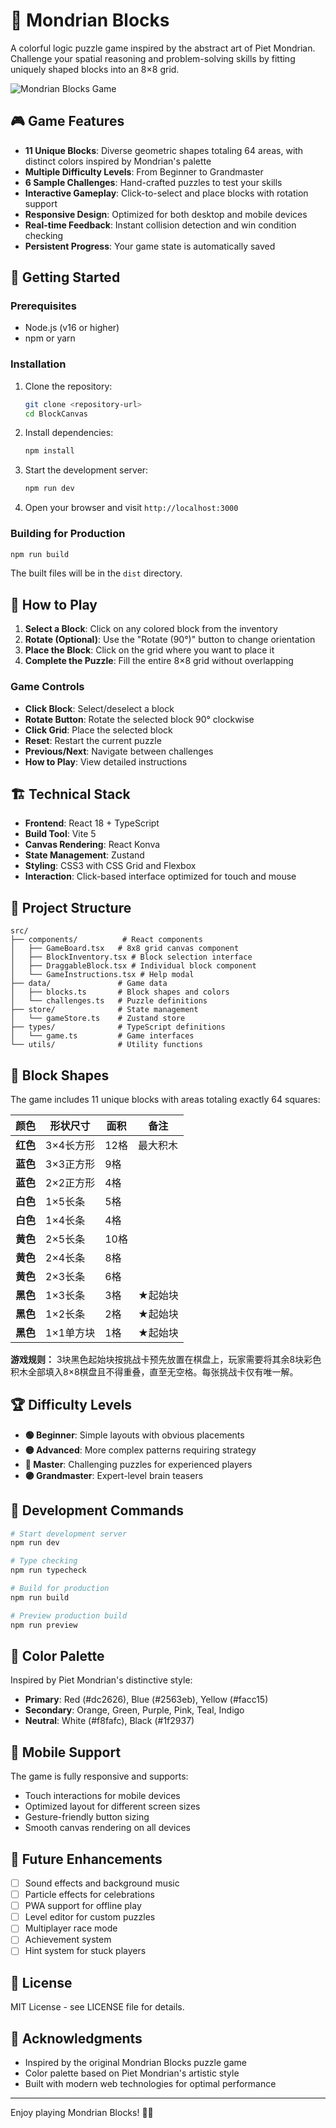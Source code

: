 # 🧩 Mondrian Blocks

A colorful logic puzzle game inspired by the abstract art of Piet Mondrian. Challenge your spatial reasoning and problem-solving skills by fitting uniquely shaped blocks into an 8×8 grid.

![Mondrian Blocks Game](https://via.placeholder.com/800x400/667eea/ffffff?text=Mondrian+Blocks+Game)

## 🎮 Game Features

- **11 Unique Blocks**: Diverse geometric shapes totaling 64 areas, with distinct colors inspired by Mondrian's palette
- **Multiple Difficulty Levels**: From Beginner to Grandmaster
- **6 Sample Challenges**: Hand-crafted puzzles to test your skills
- **Interactive Gameplay**: Click-to-select and place blocks with rotation support
- **Responsive Design**: Optimized for both desktop and mobile devices
- **Real-time Feedback**: Instant collision detection and win condition checking
- **Persistent Progress**: Your game state is automatically saved

## 🚀 Getting Started

### Prerequisites

- Node.js (v16 or higher)
- npm or yarn

### Installation

1. Clone the repository:
   ```bash
   git clone <repository-url>
   cd BlockCanvas
   ```

2. Install dependencies:
   ```bash
   npm install
   ```

3. Start the development server:
   ```bash
   npm run dev
   ```

4. Open your browser and visit `http://localhost:3000`

### Building for Production

```bash
npm run build
```

The built files will be in the `dist` directory.

## 🎯 How to Play

1. **Select a Block**: Click on any colored block from the inventory
2. **Rotate (Optional)**: Use the "Rotate (90°)" button to change orientation
3. **Place the Block**: Click on the grid where you want to place it
4. **Complete the Puzzle**: Fill the entire 8×8 grid without overlapping

### Game Controls

- **Click Block**: Select/deselect a block
- **Rotate Button**: Rotate the selected block 90° clockwise
- **Click Grid**: Place the selected block
- **Reset**: Restart the current puzzle
- **Previous/Next**: Navigate between challenges
- **How to Play**: View detailed instructions

## 🏗️ Technical Stack

- **Frontend**: React 18 + TypeScript
- **Build Tool**: Vite 5
- **Canvas Rendering**: React Konva
- **State Management**: Zustand
- **Styling**: CSS3 with CSS Grid and Flexbox
- **Interaction**: Click-based interface optimized for touch and mouse

## 📁 Project Structure

```
src/
├── components/          # React components
│   ├── GameBoard.tsx   # 8x8 grid canvas component
│   ├── BlockInventory.tsx # Block selection interface
│   ├── DraggableBlock.tsx # Individual block component
│   └── GameInstructions.tsx # Help modal
├── data/               # Game data
│   ├── blocks.ts       # Block shapes and colors
│   └── challenges.ts   # Puzzle definitions
├── store/              # State management
│   └── gameStore.ts    # Zustand store
├── types/              # TypeScript definitions
│   └── game.ts         # Game interfaces
└── utils/              # Utility functions
```

## 🎨 Block Shapes

The game includes 11 unique blocks with areas totaling exactly 64 squares:

| 颜色 | 形状尺寸 | 面积 | 备注 |
|------|----------|------|------|
| **红色** | 3×4长方形 | 12格 | 最大积木 |
| **蓝色** | 3×3正方形 | 9格 | |
| **蓝色** | 2×2正方形 | 4格 | |
| **白色** | 1×5长条 | 5格 | |
| **白色** | 1×4长条 | 4格 | |
| **黄色** | 2×5长条 | 10格 | |
| **黄色** | 2×4长条 | 8格 | |
| **黄色** | 2×3长条 | 6格 | |
| **黑色** | 1×3长条 | 3格 | ★起始块 |
| **黑色** | 1×2长条 | 2格 | ★起始块 |
| **黑色** | 1×1单方块 | 1格 | ★起始块 |

**游戏规则：** 3块黑色起始块按挑战卡预先放置在棋盘上，玩家需要将其余8块彩色积木全部填入8×8棋盘且不得重叠，直至无空格。每张挑战卡仅有唯一解。

## 🏆 Difficulty Levels

- **🟢 Beginner**: Simple layouts with obvious placements
- **🟡 Advanced**: More complex patterns requiring strategy
- **🔴 Master**: Challenging puzzles for experienced players
- **🟣 Grandmaster**: Expert-level brain teasers

## 🔧 Development Commands

```bash
# Start development server
npm run dev

# Type checking
npm run typecheck

# Build for production
npm run build

# Preview production build
npm run preview
```

## 🎨 Color Palette

Inspired by Piet Mondrian's distinctive style:
- **Primary**: Red (#dc2626), Blue (#2563eb), Yellow (#facc15)
- **Secondary**: Orange, Green, Purple, Pink, Teal, Indigo
- **Neutral**: White (#f8fafc), Black (#1f2937)

## 📱 Mobile Support

The game is fully responsive and supports:
- Touch interactions for mobile devices
- Optimized layout for different screen sizes
- Gesture-friendly button sizing
- Smooth canvas rendering on all devices

## 🎯 Future Enhancements

- [ ] Sound effects and background music
- [ ] Particle effects for celebrations
- [ ] PWA support for offline play
- [ ] Level editor for custom puzzles
- [ ] Multiplayer race mode
- [ ] Achievement system
- [ ] Hint system for stuck players

## 📄 License

MIT License - see LICENSE file for details.

## 🙏 Acknowledgments

- Inspired by the original Mondrian Blocks puzzle game
- Color palette based on Piet Mondrian's artistic style
- Built with modern web technologies for optimal performance

---

Enjoy playing Mondrian Blocks! 🧩✨